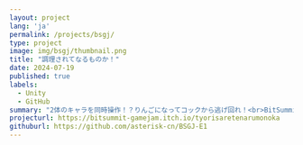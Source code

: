 ```yaml
---
layout: project
lang: 'ja'
permalink: /projects/bsgj/
type: project
image: img/bsgj/thumbnail.png
title: "調理されてなるものか！"
date: 2024-07-19
published: true
labels:
  - Unity
  - GitHub
summary: "2体のキャラを同時操作！？りんごになってコックから逃げ回れ！<br>BitSummit Game Jam、東京ゲームダンジョン外伝、学生ゲームインディーゲーム展にて出展"
projecturl: https://bitsummit-gamejam.itch.io/tyorisaretenarumonoka
githuburl: https://github.com/asterisk-cn/BSGJ-E1
---
```


